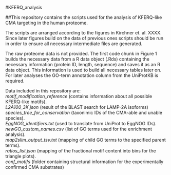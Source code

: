#KFERQ_analysis

##This repository contains the scripts used for the analysis of KFERQ-like CMA targeting in the human proteome.  
  
The scripts are arranged according to the figures in Kirchner et. al. XXXX. Since later figures build on the data of previous ones scripts should be run in order to ensure all necessary intermediate files are generated.  
  
The raw proteome data is not provided. The first code chunk in Figure 1 builds the necessary data from a R data object (.Rds) containing the necessary information (protein ID, length, sequence) and saves it as an R data object. This information is used to build all necessary tables later on. For later analyses the GO-term annotation column from the UniProtKB is required.  
  
Data included in this repository are:  
*motif_modification_reference* (contains information about all possible KFERQ-like motifs).  
*L2A100_3K.json* (result of the BLAST search for LAMP-2A isoforms)
*species_tree_for_conservation* (taxonimic IDs of the CMA-able and unable species).  
*EggNOG_identifiers.txt* (used to translate from UniProt to EggNOG IDs).  
*newGO_custom_names.csv* (list of GO terms used for the enrichment analysis).  
*map2slim_output_tsv.txt* (mapping of child GO terms to the specified parent terms).  
*ratios_list.json* (mapping of the fractional motif content into bins for the triangle plots).  
*conf_motifs* (folder containing structural information for the experimentally confirmed CMA substrates)  

